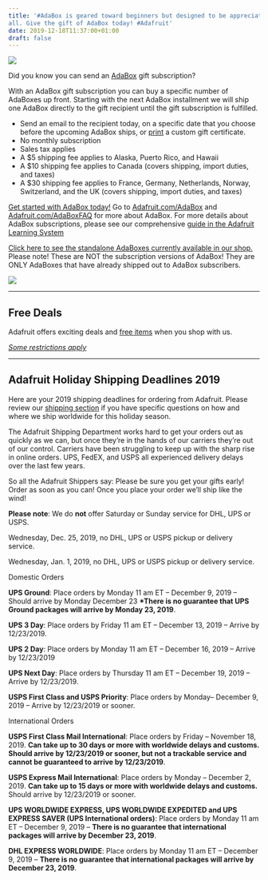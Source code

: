 ```yaml
---
title: '#AdaBox is geared toward beginners but designed to be appreciated by
all. Give the gift of AdaBox today! #Adafruit'
date: 2019-12-18T11:37:00+01:00
draft: false
---
```


[![](https://cdn-blog.adafruit.com/uploads/2019/11/adabox_preview_instagram-2.gif)](https://www.adafruit.com/adabox)

Did you know you can send an [AdaBox](https://www.adafruit.com/adabox) gift subscription?

With an AdaBox gift subscription you can buy a specific number of AdaBoxes up front. Starting with the next AdaBox installment we will ship one AdaBox directly to the gift recipient until the gift subscription is fulfilled.

*   Send an email to the recipient today, on a specific date that you choose before the upcoming AdaBox ships, or [print](https://cdn-blog.adafruit.com/uploads/2018/12/adafruit_one_year_of_adabox_certificate-1.pdf) a custom gift certificate.
*   No monthly subscription
*   Sales tax applies
*   A $5 shipping fee applies to Alaska, Puerto Rico, and Hawaii
*   A $10 shipping fee applies to Canada (covers shipping, import duties, and taxes)
*   A $30 shipping fee applies to France, Germany, Netherlands, Norway, Switzerland, and the UK (covers shipping, import duties, and taxes)

[Get started with AdaBox today!](https://www.adafruit.com/adabox) Go to [Adafruit.com/AdaBox](https://www.adafruit.com/adabox) and [Adafruit.com/AdaBoxFAQ](https://www.adafruit.com/adaboxfaq) for more about AdaBox. For more details about AdaBox subscriptions, please see our comprehensive [guide in the Adafruit Learning System](https://learn.adafruit.com/creating-and-maintaining-your-adabox-subscription)

[Click here to see the standalone AdaBoxes currently available in our shop.](https://www.adafruit.com/category/926) Please note! These are NOT the subscription versions of AdaBox! They are ONLY AdaBoxes that have already shipped out to AdaBox subscribers.

[![](https://cdn-blog.adafruit.com/uploads/2019/11/adabox-1.jpg)](https://www.adafruit.com/adabox)

* * *

Free Deals
----------

Adafruit offers exciting deals and [free items](https://www.adafruit.com/free) when you shop with us.

_[Some restrictions apply](https://www.adafruit.com/free)_

* * *

Adafruit Holiday Shipping Deadlines 2019
----------------------------------------

Here are your 2019 shipping deadlines for ordering from Adafruit. Please review our [shipping section](https://www.adafruit.com/shippinginfo) if you have specific questions on how and where we ship worldwide for this holiday season.

The Adafruit Shipping Department works hard to get your orders out as quickly as we can, but once they’re in the hands of our carriers they’re out of our control. Carriers have been struggling to keep up with the sharp rise in online orders. UPS, FedEX, and USPS all experienced delivery delays over the last few years.

So all the Adafruit Shippers say: Please be sure you get your gifts early! Order as soon as you can! Once you place your order we’ll ship like the wind!

**Please note**: We do **not** offer Saturday or Sunday service for DHL, UPS or USPS.

Wednesday, Dec. 25, 2019, no DHL, UPS or USPS pickup or delivery service.

Wednesday, Jan. 1, 2019, no DHL, UPS or USPS pickup or delivery service.

Domestic Orders

**UPS Ground**: Place orders by Monday 11 am ET – December 9, 2019 – Should arrive by Monday December 23 **\*There is no guarantee that UPS Ground packages will arrive by Monday 23, 2019**.

**UPS 3 Day**: Place orders by Friday 11 am ET – December 13, 2019 – Arrive by 12/23/2019.

**UPS 2 Day**: Place orders by Monday 11 am ET – December 16, 2019 – Arrive by 12/23/2019

**UPS Next Day**: Place orders by Thursday 11 am ET – December 19, 2019 – Arrive by 12/23/2019.

**USPS First Class and USPS Priority**: Place orders by Monday– December 9, 2019 – Arrive by 12/23/2019 or sooner.

International Orders

**USPS First Class Mail International**: Place orders by Friday – November 18, 2019. **Can take up to 30 days or more with worldwide delays and customs. Should arrive by 12/23/2019 or sooner, but not a trackable service and cannot be guaranteed to arrive by 12/23/2019**.

**USPS Express Mail International**: Place orders by Monday – December 2, 2019. **Can take up to 15 days or more with worldwide delays and customs.** Should arrive by 12/23/2019 or sooner.

**UPS WORLDWIDE EXPRESS, UPS WORLDWIDE EXPEDITED and UPS EXPRESS SAVER (UPS International orders)**: Place orders by Monday 11 am ET – December 9, 2019 – **There is no guarantee that international packages will arrive by December 23, 2019**.

**DHL EXPRESS WORLDWIDE**: Place orders by Monday 11 am ET – December 9, 2019 – **There is no guarantee that international packages will arrive by December 23, 2019**.